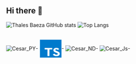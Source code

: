 ## Hi there 👋


![Thales Baeza GitHub stats](https://github-readme-stats.vercel.app/api?username=thalesbaeza&show_icons=true&theme=radical&border_radius=10)
![Top Langs](https://github-readme-stats.vercel.app/api/top-langs/?username=thalesbaeza&theme=radical&border_radius=10)

<div style="display: inline_block"><br>
  <img align="center" alt="Cesar_PY" height="50" width="60" src="https://cdn.jsdelivr.net/gh/devicons/devicon/icons/python/python-original-wordmark.svg" />-
   <img align="center" alt="Cesar_CSS" height="50" width="60" src="https://github.com/devicons/devicon/blob/v2.16.0/icons/typescript/typescript-original.svg" />-
  <img align="center" alt="Cesar_ND" height="50" width="60" src="https://cdn.jsdelivr.net/gh/devicons/devicon/icons/nodejs/nodejs-original.svg" />-
  <img align="center" alt="Cesar_Js" height="50" width="60" src="https://img.icons8.com/color/48/000000/docker.png"/>-
</div>

<!--
**thalesbaeza/thalesbaeza** is a ✨ _special_ ✨ repository because its `README.md` (this file) appears on your GitHub profile.

Here are some ideas to get you started:

- 🔭 I’m currently working on ...
- 🌱 I’m currently learning ...
- 👯 I’m looking to collaborate on ...
- 🤔 I’m looking for help with ...
- 💬 Ask me about ...
- 📫 How to reach me: ...
- 😄 Pronouns: ...
- ⚡ Fun fact: ...
-->
